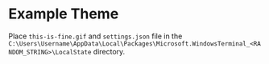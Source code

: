 # Example Theme

Place `this-is-fine.gif` and `settings.json` file in the `C:\Users\Username\AppData\Local\Packages\Microsoft.WindowsTerminal_<RANDOM_STRING>\LocalState` directory.
